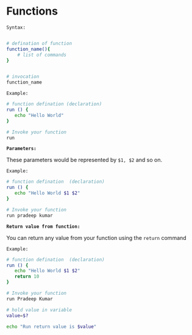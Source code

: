 # Functions

`Syntax:`

```sh

# defination of function
function_name(){
    # list of commands
}


# invocation
function_name

```

`Example:`

```sh
# function defination (declaration)
run () {
   echo "Hello World"
}

# Invoke your function
run
```

**`Parameters:`**

These parameters would be represented by `$1, $2` and so on.

`Example:`

```sh
# function defination  (declaration)
run () {
   echo "Hello World $1 $2"
}

# Invoke your function
run pradeep kumar
```

**`Return value from function:`**

You can return any value from your function using the `return` command

`Example:`

```sh
# function defination  (declaration)
run () {
   echo "Hello World $1 $2"
   return 10
}

# Invoke your function
run Pradeep Kumar

# hold value in variable
value=$?

echo "Run return value is $value"
```
